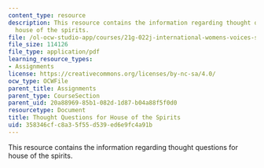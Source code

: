 ```yaml
---
content_type: resource
description: This resource contains the information regarding thought questions for
  house of the spirits.
file: /ol-ocw-studio-app/courses/21g-022j-international-womens-voices-spring-2004/358346cfc8a35f55d539ed6e9fc4a91b_MIT21G_022JS04_forhou2.pdf
file_size: 114126
file_type: application/pdf
learning_resource_types:
- Assignments
license: https://creativecommons.org/licenses/by-nc-sa/4.0/
ocw_type: OCWFile
parent_title: Assignments
parent_type: CourseSection
parent_uid: 20a88969-85b1-082d-1d87-b04a88f5f0d0
resourcetype: Document
title: Thought Questions for House of the Spirits
uid: 358346cf-c8a3-5f55-d539-ed6e9fc4a91b
---
```

This resource contains the information regarding thought questions for house of the spirits.